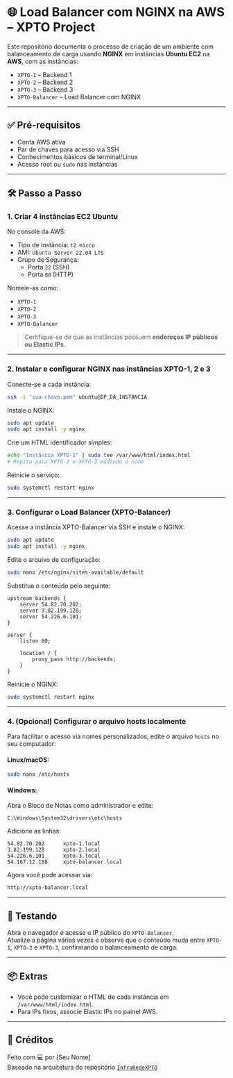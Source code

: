 # 🌐 Load Balancer com NGINX na AWS – XPTO Project

Este repositório documenta o processo de criação de um ambiente com balanceamento de carga usando **NGINX** em instâncias **Ubuntu EC2** na **AWS**, com as instâncias:

- `XPTO-1` – Backend 1
- `XPTO-2` – Backend 2
- `XPTO-3` – Backend 3
- `XPTO-Balancer` – Load Balancer com NGINX

---

## ✅ Pré-requisitos

- Conta AWS ativa
- Par de chaves para acesso via SSH
- Conhecimentos básicos de terminal/Linux
- Acesso root ou `sudo` nas instâncias

---

## 🛠️ Passo a Passo

### 1. Criar 4 instâncias EC2 Ubuntu

No console da AWS:

- Tipo de instância: `t2.micro`
- AMI: `Ubuntu Server 22.04 LTS`
- Grupo de Segurança:
  - Porta `22` (SSH)
  - Porta `80` (HTTP)

Nomeie-as como:
- `XPTO-1`
- `XPTO-2`
- `XPTO-3`
- `XPTO-Balancer`

> Certifique-se de que as instâncias possuem **endereços IP públicos ou Elastic IPs**.

---

### 2. Instalar e configurar NGINX nas instâncias XPTO-1, 2 e 3

Conecte-se a cada instância:

```bash
ssh -i "sua-chave.pem" ubuntu@IP_DA_INSTANCIA
```

Instale o NGINX:

```bash
sudo apt update
sudo apt install -y nginx
```

Crie um HTML identificador simples:

```bash
echo "Instância XPTO-1" | sudo tee /var/www/html/index.html
# Repita para XPTO-2 e XPTO-3 mudando o nome
```

Reinicie o serviço:

```bash
sudo systemctl restart nginx
```

---

### 3. Configurar o Load Balancer (XPTO-Balancer)

Acesse a instância XPTO-Balancer via SSH e instale o NGINX:

```bash
sudo apt update
sudo apt install -y nginx
```

Edite o arquivo de configuração:

```bash
sudo nano /etc/nginx/sites-available/default
```

Substitua o conteúdo pelo seguinte:

```nginx
upstream backends {
    server 54.82.70.202;
    server 3.82.199.128;
    server 54.226.6.101;
}

server {
    listen 80;

    location / {
        proxy_pass http://backends;
    }
}
```

Reinicie o NGINX:

```bash
sudo systemctl restart nginx
```

---

### 4. (Opcional) Configurar o arquivo hosts localmente

Para facilitar o acesso via nomes personalizados, edite o arquivo `hosts` no seu computador:

#### Linux/macOS:
```bash
sudo nano /etc/hosts
```

#### Windows:
Abra o Bloco de Notas como administrador e edite:
```
C:\Windows\System32\drivers\etc\hosts
```

Adicione as linhas:

```plaintext
54.82.70.202      xpto-1.local
3.82.199.128      xpto-2.local
54.226.6.101      xpto-3.local
54.167.12.188     xpto-balancer.local
```

Agora você pode acessar via:

```bash
http://xpto-balancer.local
```

---

## 🧪 Testando

Abra o navegador e acesse o IP público do `XPTO-Balancer`.  
Atualize a página várias vezes e observe que o conteúdo muda entre `XPTO-1`, `XPTO-2` e `XPTO-3`, confirmando o balanceamento de carga.

---

## 📦 Extras

- Você pode customizar o HTML de cada instância em `/var/www/html/index.html`.
- Para IPs fixos, associe Elastic IPs no painel AWS.

---

## 🧾 Créditos

Feito com 💻 por [Seu Nome]  
Baseado na arquitetura do repositório [`InfraRedeXPTO`](https://github.com/Sandro-Pimentel/InfraRedeXPTO/tree/SPRINT-1)